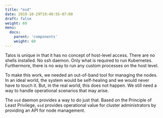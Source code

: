 ```yaml
---
title: "osd"
date: 2018-10-29T19:40:55-07:00
draft: false
weight: 60
menu:
  docs:
    parent: 'components'
    weight: 60
---
```


Talos is unique in that it has no concept of host-level access.
There are no shells installed.
No ssh daemon.
Only what is required to run Kubernetes.
Furthermore, there is no way to run any custom processes on the host level.

To make this work, we needed an out-of-band tool for managing the nodes.
In an ideal world, the system would be self-healing and we would never have to touch it.
But, in the real world, this does not happen.
We still need a way to handle operational scenarios that may arise.

The `osd` daemon provides a way to do just that.
Based on the Principle of Least Privilege, `osd` provides operational value for cluster administrators by providing an API for node management.
